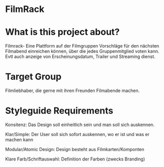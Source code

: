 # FilmRack

# What is this project about?

Filmrack- Eine Plattform auf der Filmgruppen Vorschläge für den nächsten Filmabend einreichen können, über die jedes Gruppenmitglied voten kann. Evtl auch anzeige von Erscheinungsdatum, Trailer und Streaming dienst. 

# Target Group

Filmliebhaber, die gerne mit ihren Freunden Filmabende machen.

# Styleguide Requirements

Konsitenz: Das Design soll einheitlich sein und man soll sich auskennen.

Klar/Simple: Der User soll sich sofort auskennen, wo er ist und was er machen kann

Modular/Atomic Design: Design besteht aus Filmkarten/Komponten

Klare Farb/Schriftauswahl: Definition der Farben (zwecks Branding)
